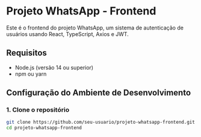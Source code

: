 # Projeto WhatsApp - Frontend

Este é o frontend do projeto WhatsApp, um sistema de autenticação de usuários usando React, TypeScript, Axios e JWT.

## Requisitos

- Node.js (versão 14 ou superior)
- npm ou yarn

## Configuração do Ambiente de Desenvolvimento

### 1. Clone o repositório

```sh
git clone https://github.com/seu-usuario/projeto-whatsapp-frontend.git
cd projeto-whatsapp-frontend